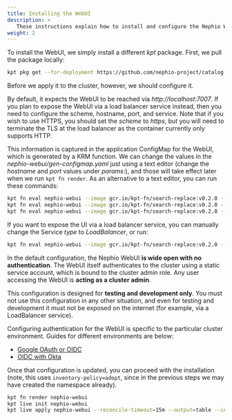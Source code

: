 ```yaml
---
title: Installing the WebUI
description: >
   These instructions explain how to install and configure the Nephio WebUI.
weight: 2
---
```


To install the WebUI, we simply install a different *kpt* package. First, we pull the package locally:

```bash
kpt pkg get --for-deployment https://github.com/nephio-project/catalog.git/nephio/optional/webui@origin/v3.0.0
```

Before we apply it to the cluster, however, we should configure it.

By default, it expects the WebUI to be reached via *http://localhost:7007*. If you plan to expose the WebUI via a load
balancer service instead, then you need to configure the scheme, hostname, port, and service. Note that if you wish to
use HTTPS, you should set the *scheme* to *https*, but you will need to terminate the TLS at the load balancer as the
container currently only supports HTTP.

This information is captured in the application ConfigMap for the WebUI, which is generated by a KRM function. We can
change the values in the *nephio-webui/gen-configmap.yaml* just using a text editor (change the *hostname* and *port* values
under *params:*), and those will take effect later when we run `kpt fn render`. As an alternative to a text editor, you
can run these commands:

```bash
kpt fn eval nephio-webui --image gcr.io/kpt-fn/search-replace:v0.2.0 --match-kind GenConfigMap -- 'by-path=params.scheme' 'put-value=SCHEME'
kpt fn eval nephio-webui --image gcr.io/kpt-fn/search-replace:v0.2.0 --match-kind GenConfigMap -- 'by-path=params.hostname' 'put-value=HOSTNAME'
kpt fn eval nephio-webui --image gcr.io/kpt-fn/search-replace:v0.2.0 --match-kind GenConfigMap -- 'by-path=params.port' 'put-value=PORT'
```

If you want to expose the UI via a load balancer service, you can manually change the Service *type* to *LoadBalancer*,
or run:

```bash
kpt fn eval nephio-webui --image gcr.io/kpt-fn/search-replace:v0.2.0 --match-kind Service -- 'by-path=spec.type' 'put-value=LoadBalancer'
```

In the default configuration, the Nephio WebUI **is wide open with no authentication**. The WebUI itself authenticates to
the cluster using a static service account, which is bound to the cluster admin role. Any user accessing the WebUI is
**acting as a cluster admin**.

This configuration is designed for **testing and development only**. You must not use this configuration in any other
situation, and even for testing and development it must not be exposed on the internet (for example, via a LoadBalancer
service).

Configuring authentication for the WebUI is specific to the particular cluster environment. Guides for different
environments are below:

- [Google OAuth or OIDC](/content/en/docs/guides/install-guides/web-ui/webui-auth-gcp.md)
- [OIDC with Okta](/content/en/docs/guides/install-guides/web-ui/webui-auth-okta.md)

Once that configuration is updated, you can proceed with the installation (note, this uses `inventory-policy=adopt`,
since in the previous steps we may have created the namespace already).

```bash
kpt fn render nephio-webui
kpt live init nephio-webui
kpt live apply nephio-webui --reconcile-timeout=15m --output=table --inventory-policy=adopt
```
